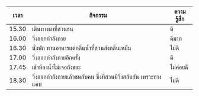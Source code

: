 | เวลา   | กิจกรรม | ความรู้สึก |
|--------|------------------------------------------------------------|-----------------------------------|
| 15.30  | เดินทางมาที่สวนธน | ดี |
| 16.00  | วิ่งออกกำลังกาย | ดีมาก |
| 16.30  | นั่งพัก ทานอาหารแต่กลิ่นน้ำที่สวนส่งกลิ่นเหม็น | ไม่ดี |
| 17.00  | วิ่งออกกำลังกายอีกครั้ง | ดี |
| 17.45  | เข้าห้องน้ำไม่เจอถังขยะ | ไม่ค่อยดี |
| 18.30  | วิ่งออกกำลังกายแล้วชนกับคน ซึ่งที่สวนมีวิ่งสลับกัน เพราะทางแคบ | ไม่ดี |
